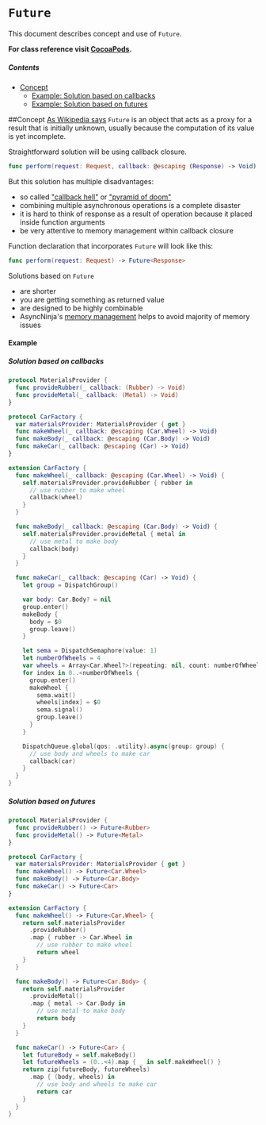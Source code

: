 # `Future`
This document describes concept and use of `Future`.

**For class reference visit [CocoaPods](http://cocoadocs.org/docsets/AsyncNinja/0.3.4/Classes/Future.html).** 

##### Contents
* [Concept](#concept)
    * [Example: Solution based on callbacks](#solution-based-on-callbacks)
    * [Example: Solution based on futures](#solution-based-on-futures)

##Concept
[As Wikipedia says](https://en.wikipedia.org/wiki/Futures_and_promises) `Future` is an object that acts as a proxy for a result that is initially unknown, usually because the computation of its value is yet incomplete. 

Straightforward solution will be using callback closure.

```swift
func perform(request: Request, callback: @escaping (Response) -> Void)
```

But this solution has multiple disadvantages:

* so called ["callback hell"](http://callbackhell.com) or ["pyramid of doom"](https://en.wikipedia.org/wiki/Pyramid_of_doom_(programming))
* combining multiple asynchronous operations is a complete disaster
*  it is hard to think of response as a result of operation because it placed inside function arguments
* be very attentive to memory management within callback closure

Function declaration that incorporates `Future` will look like this:

```swift
func perform(request: Request) -> Future<Response>
```

Solutions based on `Future`

* are shorter
* you are getting something as returned value
* are designed to be highly combinable
* AsyncNinja's [memory management](https://github.com/AsyncNinja/AsyncNinja/blob/master/Documentation/MemoryManagement.md) helps to avoid majority of memory issues

#### Example

##### Solution based on callbacks
```swift
protocol MaterialsProvider {
  func provideRubber(_ callback: (Rubber) -> Void)
  func provideMetal(_ callback: (Metal) -> Void)
}

protocol CarFactory {
  var materialsProvider: MaterialsProvider { get }
  func makeWheel(_ callback: @escaping (Car.Wheel) -> Void)
  func makeBody(_ callback: @escaping (Car.Body) -> Void)
  func makeCar(_ callback: @escaping (Car) -> Void)
}

extension CarFactory {
  func makeWheel(_ callback: @escaping (Car.Wheel) -> Void) {
	self.materialsProvider.provideRubber { rubber in
	  // use rubber to make wheel
	  callback(wheel)
	}
  }

  func makeBody(_ callback: @escaping (Car.Body) -> Void) {
	self.materialsProvider.provideMetal { metal in
	  // use metal to make body
	  callback(body)
	}
  }

  func makeCar(_ callback: @escaping (Car) -> Void) {
	let group = DispatchGroup()

	var body: Car.Body? = nil
	group.enter()
	makeBody {
	  body = $0
	  group.leave()
	}

	let sema = DispatchSemaphore(value: 1)
	let numberOfWheels = 4
	var wheels = Array<Car.Wheel?>(repeating: nil, count: numberOfWheels)
	for index in 0..<numberOfWheels {
	  group.enter()
	  makeWheel {
		sema.wait()
		wheels[index] = $0
		sema.signal()
		group.leave()
	  }
	}

	DispatchQueue.global(qos: .utility).async(group: group) {
	  // use body and wheels to make car
	  callback(car)
	}
  }
}
```
##### Solution based on futures
```swift
protocol MaterialsProvider {
  func provideRubber() -> Future<Rubber>
  func provideMetal() -> Future<Metal>
}

protocol CarFactory {
  var materialsProvider: MaterialsProvider { get }
  func makeWheel() -> Future<Car.Wheel>
  func makeBody() -> Future<Car.Body>
  func makeCar() -> Future<Car>
}

extension CarFactory {
  func makeWheel() -> Future<Car.Wheel> {
	return self.materialsProvider
	  .provideRubber()
	  .map { rubber -> Car.Wheel in
		// use rubber to make wheel
		return wheel
	}
  }

  func makeBody() -> Future<Car.Body> {
	return self.materialsProvider
	  .provideMetal()
	  .map { metal -> Car.Body in
		// use metal to make body
		return body
	}
  }

  func makeCar() -> Future<Car> {
	let futureBody = self.makeBody()
	let futureWheels = (0..<4).map { _ in self.makeWheel() }
	return zip(futureBody, futureWheels)
	  .map { (body, wheels) in
		// use body and wheels to make car
		return car
	}
  }
}
```
